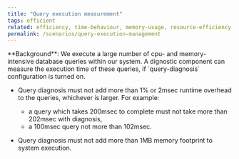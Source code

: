 ```yaml
---
title: "Query execution measurement"
tags: efficient
related: efficiency, time-behaviour, memory-usage, resource-efficiency, resource-utilization
permalink: /scenarios/query-execution-management
---
```


<div class="arc42-help" markdown="1">
**Background**: We execute a large number of cpu- and memory-intensive database queries within our system. 
A dignostic component can measure the execution time of these queries, if `query-diagnosis` configuration is turned on.

* Query diagnosis must not add more than 1% or 2msec runtime overhead to the queries, whichever is larger. For example:  
   * a query which takes 200msec to complete must not take more than 202msec with diagnosis, 
   * a 100msec query not more than 102msec.

* Query diagnosis must not add more than 1MB memory footprint to system execution.

</div><br>







